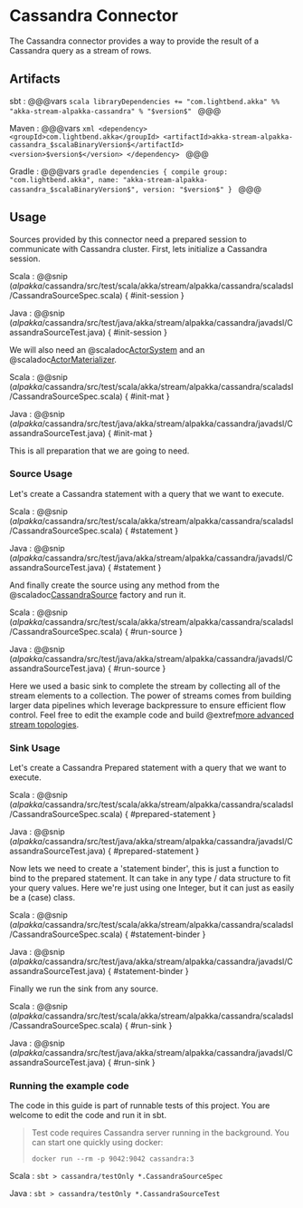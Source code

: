 # Cassandra Connector

The Cassandra connector provides a way to provide the result of a Cassandra query as a stream of rows.

## Artifacts

sbt
:   @@@vars
    ```scala
    libraryDependencies += "com.lightbend.akka" %% "akka-stream-alpakka-cassandra" % "$version$"
    ```
    @@@

Maven
:   @@@vars
    ```xml
    <dependency>
      <groupId>com.lightbend.akka</groupId>
      <artifactId>akka-stream-alpakka-cassandra_$scalaBinaryVersion$</artifactId>
      <version>$version$</version>
    </dependency>
    ```
    @@@

Gradle
:   @@@vars
    ```gradle
    dependencies {
      compile group: "com.lightbend.akka", name: "akka-stream-alpakka-cassandra_$scalaBinaryVersion$", version: "$version$"
    }
    ```
    @@@

## Usage

Sources provided by this connector need a prepared session to communicate with Cassandra cluster. First, lets initialize a Cassandra session.

Scala
: @@snip ($alpakka$/cassandra/src/test/scala/akka/stream/alpakka/cassandra/scaladsl/CassandraSourceSpec.scala) { #init-session }

Java
: @@snip ($alpakka$/cassandra/src/test/java/akka/stream/alpakka/cassandra/javadsl/CassandraSourceTest.java) { #init-session }

We will also need an @scaladoc[ActorSystem](akka.actor.ActorSystem) and an @scaladoc[ActorMaterializer](akka.stream.ActorMaterializer).

Scala
: @@snip ($alpakka$/cassandra/src/test/scala/akka/stream/alpakka/cassandra/scaladsl/CassandraSourceSpec.scala) { #init-mat }

Java
: @@snip ($alpakka$/cassandra/src/test/java/akka/stream/alpakka/cassandra/javadsl/CassandraSourceTest.java) { #init-mat }

This is all preparation that we are going to need.

### Source Usage

Let's create a Cassandra statement with a query that we want to execute.

Scala
: @@snip ($alpakka$/cassandra/src/test/scala/akka/stream/alpakka/cassandra/scaladsl/CassandraSourceSpec.scala) { #statement }

Java
: @@snip ($alpakka$/cassandra/src/test/java/akka/stream/alpakka/cassandra/javadsl/CassandraSourceTest.java) { #statement }

And finally create the source using any method from the @scaladoc[CassandraSource](akka.stream.alpakka.cassandra.CassandraSource$) factory and run it.

Scala
: @@snip ($alpakka$/cassandra/src/test/scala/akka/stream/alpakka/cassandra/scaladsl/CassandraSourceSpec.scala) { #run-source }

Java
: @@snip ($alpakka$/cassandra/src/test/java/akka/stream/alpakka/cassandra/javadsl/CassandraSourceTest.java) { #run-source }

Here we used a basic sink to complete the stream by collecting all of the stream elements to a collection. The power of streams comes from building larger data pipelines which leverage backpressure to ensure efficient flow control. Feel free to edit the example code and build @extref[more advanced stream topologies](akka-docs:scala/stream/stream-introduction).

### Sink Usage

Let's create a Cassandra Prepared statement with a query that we want to execute.

Scala
: @@snip ($alpakka$/cassandra/src/test/scala/akka/stream/alpakka/cassandra/scaladsl/CassandraSourceSpec.scala) { #prepared-statement }

Java
: @@snip ($alpakka$/cassandra/src/test/java/akka/stream/alpakka/cassandra/javadsl/CassandraSourceTest.java) { #prepared-statement }

Now lets we need to create a 'statement binder', this is just a function to bind to the prepared statement. It can take in any type / data structure to fit your query values. Here we're just using one Integer, but it can just as easily be a (case) class.

Scala
: @@snip ($alpakka$/cassandra/src/test/scala/akka/stream/alpakka/cassandra/scaladsl/CassandraSourceSpec.scala) { #statement-binder }

Java
: @@snip ($alpakka$/cassandra/src/test/java/akka/stream/alpakka/cassandra/javadsl/CassandraSourceTest.java) { #statement-binder }

Finally we run the sink from any source.

Scala
: @@snip ($alpakka$/cassandra/src/test/scala/akka/stream/alpakka/cassandra/scaladsl/CassandraSourceSpec.scala) { #run-sink }

Java
: @@snip ($alpakka$/cassandra/src/test/java/akka/stream/alpakka/cassandra/javadsl/CassandraSourceTest.java) { #run-sink }

### Running the example code

The code in this guide is part of runnable tests of this project. You are welcome to edit the code and run it in sbt.

> Test code requires Cassandra server running in the background. You can start one quickly using docker:
>
> `docker run --rm -p 9042:9042 cassandra:3`

Scala
:   ```
    sbt
    > cassandra/testOnly *.CassandraSourceSpec
    ```

Java
:   ```
    sbt
    > cassandra/testOnly *.CassandraSourceTest
    ```
